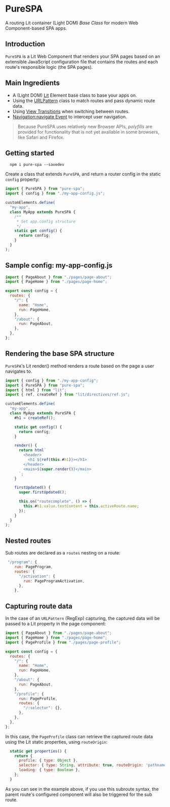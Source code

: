 # PureSPA

A routing Lit container (Light DOM) _Base Class_ for modern Web Component-based SPA apps.

## Introduction

`PureSPA` is a Lit Web Component that renders your SPA pages based on an extensible JavaScript configuration file that contains the routes and each route's responsible logic (the SPA pages).

## Main Ingredients


- A (Light DOM) [Lit](https://lit.dev/) Element base class to base your apps on.
- Using the [URLPattern](https://developer.mozilla.org/en-US/docs/Web/API/URLPattern) class to match routes and pass dynamic route data.
- Using [View Transitions](https://developer.mozilla.org/en-US/docs/Web/API/View_Transitions_API) when switching between routes.
- [Navigation:navigate Event](https://developer.mozilla.org/en-US/docs/Web/API/Navigation/navigate_event) to intercept user navigation.

> Because PureSPA uses relatively new Browser APIs, *polyfills* are provided for functionality that is not yet available in some browsers, like Safari and Firefox.

## Getting started

```cli
  npm i pure-spa --savedev
```

Create a class that extends `PureSPA`, and return a router config in the static `config` property:

```js
import { PureSPA } from "pure-spa";
import { config } from "./my-app-config.js";

customElements.define(
  "my-app",
  class MyApp extends PureSPA {
    /**
     * Set app.config structure
     */
    static get config() {
      return config;
    }
  }
);
```

## Sample config: my-app-config.js

```js
import { PageAbout } from "./pages/page-about";
import { PageHome } from "./pages/page-home";

export const config = {
  routes: {
    "/": {
      name: "Home",
      run: PageHome,
    },
    "/about": {
      run: PageAbout,
    },
  },
};
```

## Rendering the base SPA structure

`PureSPA`'s Lit render() method renders a route based on the page a user navigates to.

```js
import { config } from "./my-app-config";
import { PureSPA } from "pure-spa";
import { html } from "lit";
import { ref, createRef } from "lit/directives/ref.js";

customElements.define(
  "my-app",
  class MyApp extends PureSPA {
    #h1 = createRef();

    static get config() {
      return config;
    }

    render() {
      return html`
        <header>
          <h1 ${ref(this.#h1)}></h1>
        </header>
        <main>${super.render()}</main>
      `;
    }

    firstUpdated() {
      super.firstUpdated();

      this.on("routecomplete", () => {
        this.#h1.value.textContent = this.activeRoute.name;
      });
    }
  }
);
```


## Nested routes

Sub routes are declared as a `routes` nesting on a route:

```js
 "/program": {
    run: PageProgram,
    routes: {
      "/activation": {
        run: PageProgramActivation,
      },
    },
```

## Capturing route data

In the case of an `URLPattern` (RegExp) capturing, the captured data will be passed to a Lit property in the page component:

```js
import { PageAbout } from "./pages/page-about";
import { PageHome } from "./pages/page-home";
import { PageProfile } from "./pages/page-profile";

export const config = {
  routes: {
    "/": {
      name: "Home",
      run: PageHome,
    },
    "/about": {
      run: PageAbout,
    },
    "/profile": {
      run: PageProfile,
      routes: {
        "/:selector": {},
      },
    },
  },
};
```

In this case, the `PageProfile` class can retrieve the captured route data using the Lit static properties, using `routeOrigin`:

```js
  static get properties() {
    return {
      profile: { type: Object },
      selector: { type: String, attribute: true, routeOrigin: 'pathname' },
      loading: { type: Boolean },
    };
  }

```

As you can see in the example above, if you use this subroute syntax, the parent route's configured component will also be triggered for the sub route.

